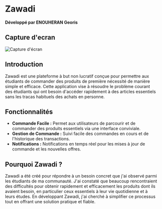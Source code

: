 # Zawadi
**Développé par ENOUHERAN Georis**
## Capture d'ecran

![Capture d'écran](https://res.cloudinary.com/achat-en-gros/image/upload/v1/media/demandes/Capture_d%C3%A9cran_du_2024-07-03_20-40-18_ufb61j)

## Introduction
Zawadi est une plateforme à but non lucratif conçue pour permettre aux étudiants de commander des produits de première nécessité de manière simple et efficace. Cette application vise à résoudre le problème courant des étudiants qui ont besoin d'accéder rapidement à des articles essentiels sans les tracas habituels des achats en personne.

## Fonctionnalités
- **Commande Facile :** Permet aux utilisateurs de parcourir et de commander des produits essentiels via une interface conviviale.
- **Gestion de Commande :** Suivi facile des commandes en cours et de l'historique des transactions.
- **Notifications :** Notifications en temps réel pour les mises à jour de commande et les nouvelles offres.

## Pourquoi Zawadi ?
Zawadi a été créé pour répondre à un besoin concret que j'ai observé parmi les étudiants de ma communauté. J'ai constaté que beaucoup rencontraient des difficultés pour obtenir rapidement et efficacement les produits dont ils avaient besoin, en particulier ceux essentiels à leur vie quotidienne et à leurs études. En développant Zawadi, j'ai cherché à simplifier ce processus tout en offrant une solution pratique et fiable.

